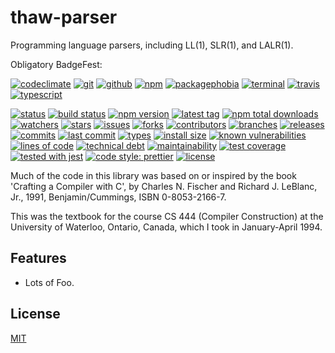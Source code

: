 # thaw-parser
Programming language parsers, including LL(1), SLR(1), and LALR(1).

Obligatory BadgeFest:

[![codeclimate][codeclimate-badge-image]][codeclimate-url]
[![git][git-badge-image]][git-url]
[![github][github-badge-image]][github-url]
[![npm][npm-badge-image]][npm-url]
[![packagephobia][packagephobia-badge-image]][packagephobia-url]
[![terminal][terminal-badge-image]][terminal-url]
[![travis][travis-badge-image]][travis-url]
[![typescript][typescript-badge-image]][typescript-url]

[![status][status-badge-image]][status-url]
[![build status][build-status-badge-image]][build-status-url]
[![npm version][npm-version-badge-image]][npm-version-url]
[![latest tag][latest-tag-badge-image]][latest-tag-url]
[![npm total downloads][npm-total-downloads-badge-image]][npm-total-downloads-url]
[![watchers][watchers-badge-image]][watchers-url]
[![stars][stars-badge-image]][stars-url]
[![issues][issues-badge-image]][issues-url]
[![forks][forks-badge-image]][forks-url]
[![contributors][contributors-badge-image]][contributors-url]
[![branches][branches-badge-image]][branches-url]
[![releases][releases-badge-image]][releases-url]
[![commits][commits-badge-image]][commits-url]
[![last commit][last-commit-badge-image]][last-commit-url]
[![types][types-badge-image]][types-url]
[![install size][install-size-badge-image]][install-size-url]
[![known vulnerabilities][known-vulnerabilities-badge-image]][known-vulnerabilities-url]
[![lines of code][lines-of-code-badge-image]][lines-of-code-url]
[![technical debt][technical-debt-badge-image]][technical-debt-url]
[![maintainability][maintainability-badge-image]][maintainability-url]
[![test coverage][test-coverage-badge-image]][test-coverage-url]
[![tested with jest][jest-badge-image]][jest-url]
[![code style: prettier][prettier-badge-image]][prettier-url]
[![license][license-badge-image]][license-url]

Much of the code in this library was based on or inspired by the book 'Crafting a Compiler with C', by Charles N. Fischer and Richard J. LeBlanc, Jr., 1991, Benjamin/Cummings, ISBN 0-8053-2166-7.

This was the textbook for the course CS 444 (Compiler Construction) at the University of Waterloo, Ontario, Canada, which I took in January-April 1994.

## Features

- Lots of Foo.

## License
[MIT](https://choosealicense.com/licenses/mit/)

[codeclimate-badge-image]: https://badgen.net/badge/icon/codeclimate?icon=codeclimate&label
[codeclimate-url]: https://codeclimate.com
[git-badge-image]: https://badgen.net/badge/icon/git?icon=git&label
[git-url]: https://git-scm.com
[github-badge-image]: https://badgen.net/badge/icon/github?icon=github&label
[github-url]: https://github.com
[npm-badge-image]: https://badgen.net/badge/icon/npm?icon=npm&label
[npm-url]: https://npmjs.com
[packagephobia-badge-image]: https://badgen.net/badge/icon/packagephobia?icon=packagephobia&label
[packagephobia-url]: https://packagephobia.com/
[terminal-badge-image]: https://badgen.net/badge/icon/terminal?icon=terminal&label
[terminal-url]: https://en.wikipedia.org/wiki/History_of_Unix
[travis-badge-image]: https://badgen.net/badge/icon/travis?icon=travis&label
[travis-url]: https://travis-ci.com
[typescript-badge-image]: https://badgen.net/badge/icon/typescript?icon=typescript&label
[typescript-url]: https://www.typescriptlang.org

[status-badge-image]: https://badgen.net/github/status/tom-weatherhead/thaw-parser
[status-url]: https://badgen.net/github/status/tom-weatherhead/thaw-parser
[build-status-badge-image]: https://secure.travis-ci.org/tom-weatherhead/thaw-parser.svg
[build-status-url]: https://travis-ci.org/tom-weatherhead/thaw-parser
[npm-version-badge-image]: https://img.shields.io/npm/v/thaw-parser.svg
[npm-version-url]: https://www.npmjs.com/package/thaw-parser
[latest-tag-badge-image]: https://badgen.net/github/tag/tom-weatherhead/thaw-parser
[latest-tag-url]: https://github.com/tom-weatherhead/thaw-parser/tags
[npm-total-downloads-badge-image]: https://img.shields.io/npm/dt/thaw-parser.svg
[npm-total-downloads-url]: https://www.npmjs.com/package/thaw-parser
[watchers-badge-image]: https://badgen.net/github/watchers/tom-weatherhead/thaw-parser
[watchers-url]: https://github.com/tom-weatherhead/thaw-parser/watchers
[stars-badge-image]: https://badgen.net/github/stars/tom-weatherhead/thaw-parser
[stars-url]: https://github.com/tom-weatherhead/thaw-parser/stargazers
[issues-badge-image]: https://badgen.net/github/issues/tom-weatherhead/thaw-parser
[issues-url]: https://github.com/tom-weatherhead/thaw-parser/issues
[forks-badge-image]: https://badgen.net/github/forks/tom-weatherhead/thaw-parser
[forks-url]: https://github.com/tom-weatherhead/thaw-parser/network/members
[contributors-badge-image]: https://badgen.net/github/contributors/tom-weatherhead/thaw-parser
[contributors-url]: https://github.com/tom-weatherhead/thaw-parser/graphs/contributors
[branches-badge-image]: https://badgen.net/github/branches/tom-weatherhead/thaw-parser
[branches-url]: https://github.com/tom-weatherhead/thaw-parser/branches
[releases-badge-image]: https://badgen.net/github/releases/tom-weatherhead/thaw-parser
[releases-url]: https://github.com/tom-weatherhead/thaw-parser/releases
[commits-badge-image]: https://badgen.net/github/commits/tom-weatherhead/thaw-parser
[commits-url]: https://github.com/tom-weatherhead/thaw-parser/commits/master
[last-commit-badge-image]: https://badgen.net/github/last-commit/tom-weatherhead/thaw-parser
[last-commit-url]: https://github.com/tom-weatherhead/thaw-parser
[types-badge-image]: https://badgen.net/npm/types/thaw-parser
[types-url]: https://badgen.net/npm/types/thaw-parser
[install-size-badge-image]: https://badgen.net/packagephobia/install/thaw-parser
[install-size-url]: https://badgen.net/packagephobia/install/thaw-parser
[known-vulnerabilities-badge-image]: https://snyk.io/test/github/tom-weatherhead/thaw-parser/badge.svg?targetFile=package.json&package-lock.json
[known-vulnerabilities-url]: https://snyk.io/test/github/tom-weatherhead/thaw-parser?targetFile=package.json&package-lock.json
[lines-of-code-badge-image]: https://badgen.net/codeclimate/loc/tom-weatherhead/thaw-parser
[lines-of-code-url]: https://badgen.net/codeclimate/loc/tom-weatherhead/thaw-parser
[technical-debt-badge-image]: https://badgen.net/codeclimate/tech-debt/tom-weatherhead/thaw-parser
[technical-debt-url]: https://badgen.net/codeclimate/tech-debt/tom-weatherhead/thaw-parser
[maintainability-badge-image]: https://api.codeclimate.com/v1/badges/ca50697fe469cde26c22/maintainability
[maintainability-url]: https://codeclimate.com/github/tom-weatherhead/thaw-parser/maintainability
[test-coverage-badge-image]: https://api.codeclimate.com/v1/badges/ca50697fe469cde26c22/test_coverage
[test-coverage-url]: https://codeclimate.com/github/tom-weatherhead/thaw-parser/test_coverage
[jest-badge-image]: https://img.shields.io/badge/tested_with-jest-99424f.svg
[jest-url]: https://github.com/facebook/jest
[prettier-badge-image]: https://img.shields.io/badge/code_style-prettier-ff69b4.svg?style=flat-square
[prettier-url]: https://github.com/prettier/prettier
[license-badge-image]: https://img.shields.io/github/license/mashape/apistatus.svg
[license-url]: https://github.com/tom-weatherhead/thaw-parser/blob/master/LICENSE
